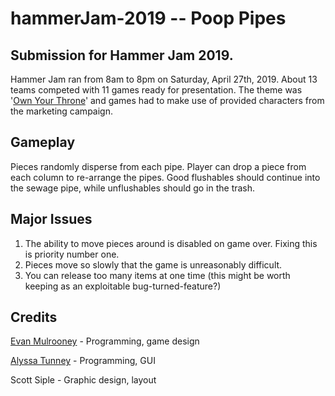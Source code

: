 # hammerJam-2019 -- Poop Pipes
## Submission for Hammer Jam 2019.

Hammer Jam ran from 8am to 8pm on Saturday, April 27th, 2019. About 13 teams competed with 11 games ready for presentation. The theme was '[Own Your Throne](https://www.hamilton.ca/home-property-and-development/water-sewer/flushables-own-your-throne)' and games had to make use of provided characters from the marketing campaign.


## Gameplay
Pieces randomly disperse from each pipe. Player can drop a piece from each column to re-arrange the pipes. Good flushables should continue into the sewage pipe, while unflushables should go in the trash.


## Major Issues
1. The ability to move pieces around is disabled on game over. Fixing this is priority number one.
2. Pieces move so slowly that the game is unreasonably difficult.
3. You can release too many items at one time (this  might be worth keeping as an exploitable bug-turned-feature?)


## Credits
[Evan Mulrooney](https://github.com/dog-eared) - Programming, game design

[Alyssa Tunney](https://github.com/starlitshine) - Programming, GUI

Scott Siple - Graphic design, layout
